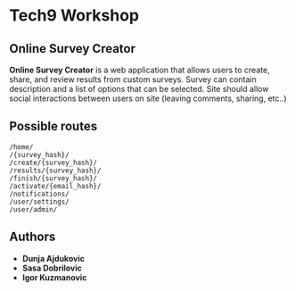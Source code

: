 # Tech9 Workshop
## Online Survey Creator
**Online Survey Creator** is a web application that allows users to create, share, and review results from custom surveys. Survey can contain description and a list of options that can be selected. Site should allow social interactions between users on site (leaving comments, sharing, etc..)

## Possible routes
```
/home/
/{survey_hash}/
/create/{survey_hash}/
/results/{survey_hash}/
/finish/{survey_hash}/
/activate/{email_hash}/
/notifications/
/user/settings/
/user/admin/
```

## Authors
* **Dunja Ajdukovic**
* **Sasa Dobrilovic**
* **Igor Kuzmanovic**
